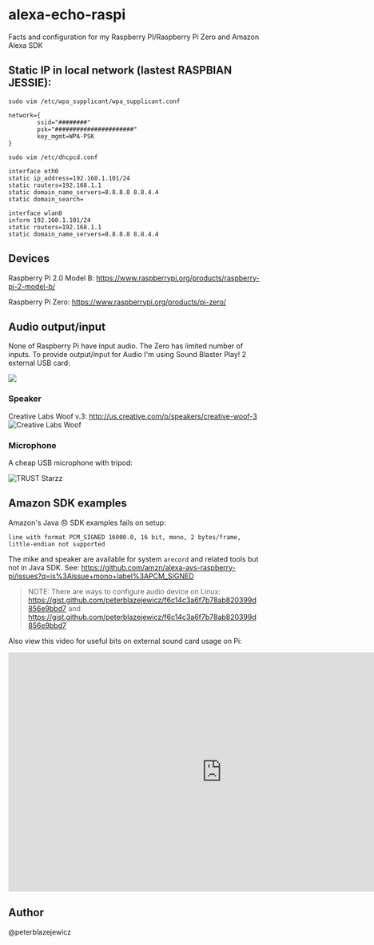 # alexa-echo-raspi
Facts and configuration for my Raspberry PI/Raspberry Pi Zero and Amazon Alexa SDK

## Static IP in local network (lastest RASPBIAN JESSIE):

```
sudo vim /etc/wpa_supplicant/wpa_supplicant.conf
```
```
network={
        ssid="########"
        psk="######################"
        key_mgmt=WPA-PSK
}
```

```
sudo vim /etc/dhcpcd.conf
```
```
interface eth0
static ip_address=192.168.1.101/24
static routers=192.168.1.1
static domain_name_servers=8.8.8.8 8.8.4.4
static domain_search=

interface wlan0
inform 192.168.1.101/24
static routers=192.168.1.1
static domain_name_servers=8.8.8.8 8.8.4.4
```

## Devices

Raspberry Pi 2.0 Model B:
https://www.raspberrypi.org/products/raspberry-pi-2-model-b/

Raspberry Pi Zero:
https://www.raspberrypi.org/products/pi-zero/

## Audio output/input

None of Raspberry Pi have input audio. The Zero has limited number of inputs.
To provide output/input for Audio I'm using Sound Blaster Play! 2 external USB card:

[![](https://cloud.githubusercontent.com/assets/14539/17273055/44645fde-56a8-11e6-9ab8-fc1ff68f6b94.png)](https://cloud.githubusercontent.com/assets/14539/17273055/44645fde-56a8-11e6-9ab8-fc1ff68f6b94.png 'Sound Blaster Play! 2')

### Speaker
Creative Labs Woof v.3:
http://us.creative.com/p/speakers/creative-woof-3
![Creative Labs Woof](http://d287ku8w5owj51.cloudfront.net/inline/products/22600/Woof3_lifestyle_1.jpg)

### Microphone

A cheap USB microphone with tripod:

![TRUST Starzz](https://stat-s3.ms-online.pl//media/cache/gallery_1090_800/rc/i8JoIdsD/bdk/47/477338_0.jpg)

## Amazon SDK examples

Amazon's Java :disappointed: SDK examples fails on setup:
```
line with format PCM_SIGNED 16000.0, 16 bit, mono, 2 bytes/frame, little-endian not supported
```
The mike and speaker are available for system `arecord` and related tools but not in Java SDK.
See: https://github.com/amzn/alexa-avs-raspberry-pi/issues?q=is%3Aissue+mono+label%3APCM_SIGNED


> NOTE: There are ways to configure audio device on Linux: https://gist.github.com/peterblazejewicz/f6c14c3a6f7b78ab820399d856e9bbd7 and https://gist.github.com/peterblazejewicz/f6c14c3a6f7b78ab820399d856e9bbd7


Also view this video for useful bits on external sound card usage on Pi:

<iframe width="854" height="480" src="https://www.youtube.com/embed/6fAdBehSYiA" frameborder="0" allowfullscreen></iframe>

## Author
@peterblazejewicz
